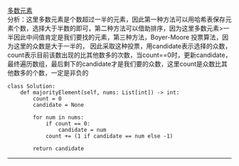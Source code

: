 [多数元素](https://leetcode-cn.com/problems/majority-element/)     
分析：这里多数元素是个数超过一半的元素，因此第一种方法可以用哈希表保存元素个数，选择大于半数的即可，第二种方法可以借助排序，因为这里多数元素>一半因此中间值肯定是我们要找的元素，第三种方法，Boyer-Moore 投票算法，因为这里的众数是大于一半的， 因此采取这种投票，用candidate表示选择的众数，count表示目前该数出现的比其他数多的次数，当count==0时，更新candidate，最终遍历数组，最后剩下的candidate才是我们要的众数，这里count是众数比其他数多的个数，一定是非负的    
```python3 
class Solution:
    def majorityElement(self, nums: List[int]) -> int:
        count = 0
        candidate = None

        for num in nums:
            if count == 0:
                candidate = num 
            count += (1 if candidate == num else -1)

        return candidate
```
----    
